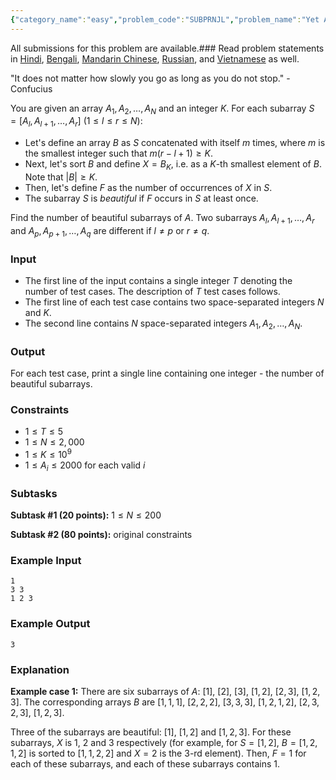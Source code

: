 ```yaml
---
{"category_name":"easy","problem_code":"SUBPRNJL","problem_name":"Yet Again a Subarray Problem","languages_supported":{"0":"C","1":"CPP14","2":"JAVA","3":"PYTH","4":"PYTH 3.6","5":"PYPY","6":"CS2","7":"PAS fpc","8":"PAS gpc","9":"RUBY","10":"PHP","11":"GO","12":"NODEJS","13":"HASK","14":"rust","15":"SCALA","16":"swift","17":"D","18":"PERL","19":"FORT","20":"WSPC","21":"ADA","22":"CAML","23":"ICK","24":"BF","25":"ASM","26":"CLPS","27":"PRLG","28":"ICON","29":"SCM qobi","30":"PIKE","31":"ST","32":"NICE","33":"LUA","34":"BASH","35":"NEM","36":"LISP sbcl","37":"LISP clisp","38":"SCM guile","39":"JS","40":"ERL","41":"TCL","42":"kotlin","43":"PERL6","44":"TEXT","45":"SCM chicken","46":"PYP3","47":"CLOJ","48":"COB","49":"FS"},"max_timelimit":2,"source_sizelimit":50000,"problem_author":"prnjl_rai","problem_tester":null,"date_added":"23-02-2019","tags":{"0":"binary","1":"easy","2":"march19","3":"partial","4":"prnjl_rai","5":"segment","6":"taran_1407"},"editorial_url":"https://discuss.codechef.com/problems/SUBPRNJL","time":{"view_start_date":1552469402,"submit_start_date":1552469402,"visible_start_date":1552469402,"end_date":1735669800},"is_direct_submittable":false,"layout":"problem"}
---
```

<span class="solution-visible-txt">All submissions for this problem are available.</span>### Read problem statements in [Hindi](http://www.codechef.com/download/translated/MAR19TST/hindi/SUBPRNJL.pdf), [Bengali](http://www.codechef.com/download/translated/MAR19TST/bengali/SUBPRNJL.pdf), [Mandarin Chinese](http://www.codechef.com/download/translated/MAR19TST/mandarin/SUBPRNJL.pdf), [Russian](http://www.codechef.com/download/translated/MAR19TST/russian/SUBPRNJL.pdf), and [Vietnamese](http://www.codechef.com/download/translated/MAR19TST/vietnamese/SUBPRNJL.pdf) as well.

"It does not matter how slowly you go as long as you do not stop." - Confucius

You are given an array $A_1, A_2, \ldots, A_N$ and an integer $K$. For each subarray $S = [A_l, A_{l+1}, \ldots, A_r]$ ($1 \le l \le r \le N$):
- Let's define an array $B$ as $S$ concatenated with itself $m$ times, where $m$ is the smallest integer such that $m(r-l+1) \ge K$.
- Next, let's sort $B$ and define $X = B_K$, i.e. as a $K$-th smallest element of $B$. Note that $|B| \ge K$.
- Then, let's define $F$ as the number of occurrences of $X$ in $S$.
- The subarray $S$ is *beautiful* if $F$ occurs in $S$ at least once.

Find the number of beautiful subarrays of $A$. Two subarrays $A_l, A_{l+1}, \ldots, A_r$ and $A_p, A_{p+1}, \ldots, A_q$ are different if $l \neq p$ or $r \neq q$.

### Input
- The first line of the input contains a single integer $T$ denoting the number of test cases. The description of $T$ test cases follows.
- The first line of each test case contains two space-separated integers $N$ and $K$. 
- The second line contains $N$ space-separated integers $A_1, A_2, \ldots, A_N$.

### Output
For each test case, print a single line containing one integer - the number of beautiful subarrays.

### Constraints
- $1 \le T \le 5$
- $1 \le N \le 2,000$
- $1 \le K \le 10^9$
- $1 \le A_i \le 2000$ for each valid $i$

### Subtasks
**Subtask #1 (20 points):** $1 \le N \le 200$

**Subtask #2 (80 points):** original constraints

### Example Input
```
1
3 3
1 2 3
```

### Example Output
```
3
```

### Explanation
**Example case 1:** There are six subarrays of $A$: $[1]$, $[2]$, $[3]$, $[1, 2]$, $[2, 3]$, $[1, 2, 3]$. The corresponding arrays $B$ are $[1, 1, 1]$, $[2, 2, 2]$, $[3, 3, 3]$, $[1, 2, 1, 2]$, $[2, 3, 2, 3]$, $[1, 2, 3]$.

Three of the subarrays are beautiful: $[1]$, $[1, 2]$ and $[1, 2, 3]$. For these subarrays, $X$ is $1$, $2$ and $3$ respectively (for example, for $S = [1, 2]$, $B = [1, 2, 1, 2]$ is sorted to $[1, 1, 2, 2]$ and $X = 2$ is the $3$-rd element). Then, $F = 1$ for each of these subarrays, and each of these subarrays contains $1$.
